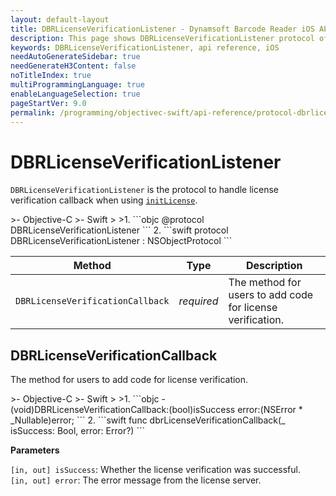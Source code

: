 ```yaml
---
layout: default-layout
title: DBRLicenseVerificationListener - Dynamsoft Barcode Reader iOS API Reference
description: This page shows DBRLicenseVerificationListener protocol of Dynamsoft Barcode Reader for iOS SDK.
keywords: DBRLicenseVerificationListener, api reference, iOS
needAutoGenerateSidebar: true
needGenerateH3Content: false
noTitleIndex: true
multiProgrammingLanguage: true
enableLanguageSelection: true
pageStartVer: 9.0
permalink: /programming/objectivec-swift/api-reference/protocol-dbrlicenseverificationlistener.html
---
```


# DBRLicenseVerificationListener

`DBRLicenseVerificationListener` is the protocol to handle license verification callback when using [`initLicense`](primary-license.md#initlicense).

<div class="sample-code-prefix"></div>
>- Objective-C
>- Swift
>
>1. 
```objc
@protocol DBRLicenseVerificationListener <NSObject>
```
2. 
```swift
protocol DBRLicenseVerificationListener : NSObjectProtocol
```

| Method | Type | Description |
| ------ | ---- | ----------- |
| `DBRLicenseVerificationCallback` | *required* | The method for users to add code for license verification. |

## DBRLicenseVerificationCallback

The method for users to add code for license verification.

<div class="sample-code-prefix"></div>
>- Objective-C
>- Swift
>
>1. 
```objc
- (void)DBRLicenseVerificationCallback:(bool)isSuccess error:(NSError * _Nullable)error;
```
2. 
```swift
func dbrLicenseVerificationCallback(_ isSuccess: Bool, error: Error?)
```

**Parameters**

`[in, out] isSuccess`: Whether the license verification was successful.  
`[in, out] error`: The error message from the license server.
